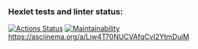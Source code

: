 ### Hexlet tests and linter status:

[![Actions Status](https://github.com/Murzik-boss/frontend-project-44/actions/workflows/hexlet-check.yml/badge.svg)](https://github.com/Murzik-boss/frontend-project-44/actions)
[![Maintainability](https://api.codeclimate.com/v1/badges/81b564230d54ac93c215/maintainability)](https://codeclimate.com/github/Murzik-boss/frontend-project-44/maintainability)
https://asciinema.org/a/Liw4T70NUCVAfqCvI2YtmDuiM
